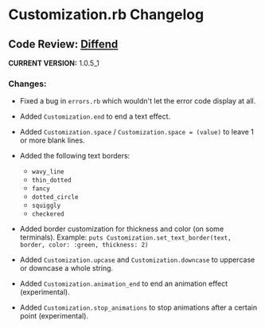 # Customization.rb Changelog

## Code Review: [Diffend](https://my.diffend.io/gems/customization/1.0.5/1.0.5_1)

**CURRENT VERSION:** 1.0.5_1

### Changes:

- Fixed a bug in `errors.rb` which wouldn't let the error code display at all.
- Added `Customization.end` to end a text effect.
- Added `Customization.space` / `Customization.space = (value)` to leave 1 or more blank lines.
- Added the following text borders:
  - `wavy_line`
  - `thin_dotted`
  - `fancy`
  - `dotted_circle`
  - `squiggly`
  - `checkered`

- Added border customization for thickness and color (on some terminals).
  Example: `puts Customization.set_text_border(text, border, color: :green, thickness: 2)`

- Added `Customization.upcase` and `Customization.downcase` to uppercase or downcase a whole string.
- Added `Customization.animation_end` to end an animation effect (experimental).
- Added `Customization.stop_animations` to stop animations after a certain point (experimental).
